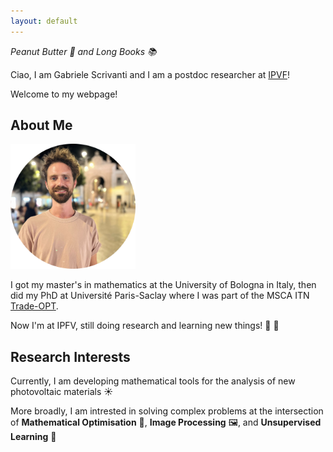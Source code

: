 ```yaml
---
layout: default
---
```


_Peanut Butter 🥜 and Long Books 📚_

Ciao, I am Gabriele Scrivanti and I am a postdoc researcher at [IPVF](https://www.ipvf.fr/en/)! 

Welcome to my webpage!

## About Me

<img class="profile-picture" src="portraitround.png" width="200">

I got my master's in mathematics at the University of Bologna in Italy, then did my PhD at Université Paris-Saclay where I was part of the MSCA ITN [Trade-OPT](https://trade-opt-itn.eu/).

Now I'm at IPFV, still doing research and learning new things! 🔬 🧮 

## Research Interests

Currently, I am developing mathematical tools for the analysis of new photovoltaic materials ☀️ 

More broadly, I am intrested in solving complex problems at the intersection of **Mathematical Optimisation** 🔧, **Image Processing** 🖼️, and **Unsupervised Learning** 🤖

